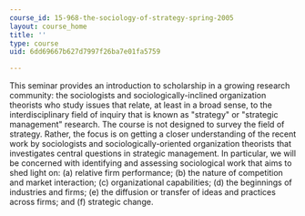 ```yaml
---
course_id: 15-968-the-sociology-of-strategy-spring-2005
layout: course_home
title: ''
type: course
uid: 6dd69667b627d7997f26ba7e01fa5759

---
```

This seminar provides an introduction to scholarship in a growing research community: the sociologists and sociologically-inclined organization theorists who study issues that relate, at least in a broad sense, to the interdisciplinary field of inquiry that is known as "strategy" or "strategic management" research. The course is not designed to survey the field of strategy. Rather, the focus is on getting a closer understanding of the recent work by sociologists and sociologically-oriented organization theorists that investigates central questions in strategic management. In particular, we will be concerned with identifying and assessing sociological work that aims to shed light on: (a) relative firm performance; (b) the nature of competition and market interaction; (c) organizational capabilities; (d) the beginnings of industries and firms; (e) the diffusion or transfer of ideas and practices across firms; and (f) strategic change.
